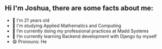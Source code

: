 ## Hi I'm Joshua, there are some facts about me:

- 🙋‍ I'm 21 years old
- :bookmark: I'm studying Applied Mathematics and Computing
- 🔭 I’m currently doing my professional practices at Madd Systems
- 🌱 I’m currently learning Backend development with Django by myself
- 😄 Pronouns: He

<!--
- 👯 I’m looking to collaborate on ...
- 🤔 I’m looking for help with ...
- 💬 Ask me about ...
- 📫 How to reach me: ...
- ⚡ Fun fact: ...
-->

